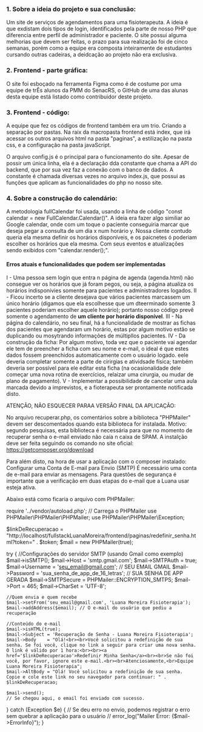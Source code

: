 <h3>1. Sobre a ideia do projeto e sua conclusão:</h3>

Um site de serviços de agendamentos para uma fisioterapeuta. A ideia é que exdistam dois tipos de login, identificados pela parte de nosso PHP que diferencia entre perfil de administrador e paciente. O site possui alguma melhorias que devem ser feitas, o prazo para sua realização foi de cinco semanas, porém como a equipe era composta inteiramente de estudantes cursando outras cadeiras, a deidcação ao projeto não era exclusiva. 

<h3>2. Frontend - parte gráfica:</h3>

O site foi esboçado na ferramenta Figma como é de costume por uma equipe de trÊs alunos da PMM do SenacRS, o GitHub de uma das alunas desta equipe está listado como contribuidor deste projeto. 

<h3>3. Frontend - código:</h3>

A equipe que fez os códigos de frontend também era um trio. Criando a separação por pastas. Na raix da macropasta frontend está index, que irá acessar os outros arquivos html na pasta "paginas", a estilização na pasta css, e a configuração na pasta javaScript. 

O arquivo config.js é o principal para o funcionamento do site. Apesar de possir um única linha, ela é a declaração dda constante que chama a API do backend, que por sua vez faz a conexão com o banco de dados. A constante é chamada diversas vezes no arquivo index.js, que possui as funções que aplicam as funcionalidades do php no nosso site.

<h3>4. Sobre a construção do calendário:</h3>

A metodologia fullCalendar foi usada, usando a linha de código  "const calendar = new FullCalendar.Calendar()".
A ideia era fazer algo similiar ao Google calendar, onde com um toque o paciente conseguiria marcar que deseja pegar a consulta de um dia x num horário y.
Nossa cliente contudo queria ela mesma definir os horários disponíveis, e os paicnetes ó poderiam escolher os horários que ela mesma. Com seus eventos e atualizações sendo exibidos com "calendar.render();".

<h4>Erros atuais e funcionalidades que podem ser implementadas</h4>
I - Uma pessoa sem login que entra n página de agenda (agenda.html) não consegue ver os horários que já foram pegos, ou seja, a página atualiza os horários indisponívies somente para pacientes e administradores logados.
II - Ficou incerto se a cliente desejava que vários pacientes marcassem um único horário (digamos que ela escolhesse que um dteerminado somente 3 pacientes poderiam escolher aquele horário); portanto nosso código prevê somente o agendamento de <strong>um cliente por horário disponível</strong>.
III - Na página do calendário, no seu final, há a funcionalidade de mostrar as fichas dos pacientes que agendaram um horário, estas por algum motivo estão se duplicando ou mosytrando informações de múltipllos pacientes.
IV - Da construção da ficha: Por algum motivo, toda vez que o paciente vai agendar ele tem de preencher a ficha com seu nome e e-mail, o ideal é que estes dados fossem preenchidos automaticamente com o usuário logado. eele deveria completar somente a parte de cirirgias e atividsade física; também deveria ser possível para ele editar esta ficha (na ocasionalidade dele começar uma nova rotina de exercícios, relaizar uma cirurgia, ou mudar de plano de pagamento).
V - Implementar a possibilidade de cancelar uma aula marcada devido a imprevistos, e a fioterapeuta ser prontamente notificada disto.



ATENÇÃO, NÃO ESQUECER PARAA VERSÃO FINAL DA APLICAÇÃO:

No arquivo recuperar.php, os comentários sobre a biblioteca "PHPMailer" devem ser descomentados quando esta biblioteca for instalada. Motivo: segundo pesquisas, esta biblioteca é necessária para que no momento de recuperar senha o e-mail enviado não caia n caixa de SPAM. A instalção deve ser feita seguindo os comando no site oficial: https://getcomposer.org/download 

Para além disto, na hora de usar a aplicação com o composer instalado:  Configurar uma Conta de E-mail para Envio (SMTP)
É necessário uma  conta de e-mail para enviar as mensagens. Para questões de segurança é importante que a verificação em duas etapas do e-mail que a Luana usar esteja ativa.

Abaixo está como ficaria o arquivo com PHPMailer:

require '../vendor/autoload.php'; // Carrega o PHPMailer
use PHPMailer\PHPMailer\PHPMailer;
use PHPMailer\PHPMailer\Exception;

$linkDeRecuperacao = "http://localhost/fullstackLuanaMoreira/frontend/paginas/redefinir_senha.html?token=" . $token;
$mail = new PHPMailer(true);

try {
    //Configurações do servidor SMTP (usando Gmail como exemplo)
    $mail->isSMTP();
    $mail->Host       = 'smtp.gmail.com';
    $mail->SMTPAuth   = true;
    $mail->Username   = 'seu_email@gmail.com'; // SEU EMAIL GMAIL
    $mail->Password   = 'sua_senha_de_app_de_16_letras'; // SUA SENHA DE APP GERADA
    $mail->SMTPSecure = PHPMailer::ENCRYPTION_SMTPS;
    $mail->Port       = 465;
    $mail->CharSet    = 'UTF-8';

    //Quem envia e quem recebe
    $mail->setFrom('seu_email@gmail.com', 'Luana Moreira Fisioterapia');
    $mail->addAddress($email); // O e-mail do usuário que pediu a recuperação

    //Conteúdo do e-mail
    $mail->isHTML(true);
    $mail->Subject = 'Recuperação de Senha - Luana Moreira Fisioterapia';
    $mail->Body    = "Olá!<br><br>Você solicitou a redefinição de sua senha. Se foi você, clique no link a seguir para criar uma nova senha. O link é válido por 1 hora:<br><br><a href='$linkDeRecuperacao'>Redefinir Minha Senha</a><br><br>Se não foi você, por favor, ignore este e-mail.<br><br>Atenciosamente,<br>Equipe Luana Moreira Fisioterapia";
    $mail->AltBody = "Olá! Você solicitou a redefinição de sua senha. Copie e cole este link no seu navegador para continuar: " . $linkDeRecuperacao;

    $mail->send();
    // Se chegou aqui, o email foi enviado com sucesso.

} catch (Exception $e) {
    // Se deu erro no envio, podemos registrar o erro sem quebrar a aplicação para o usuário
    // error_log("Mailer Error: {$mail->ErrorInfo}");
}